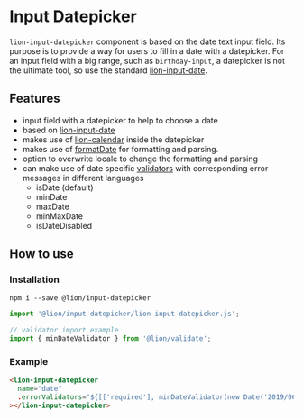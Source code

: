 # Input Datepicker

`lion-input-datepicker` component is based on the date text input field. Its purpose is to provide a way for users to fill in a date with a datepicker.
For an input field with a big range, such as `birthday-input`, a datepicker is not the ultimate tool, so use the standard [lion-input-date](../input-date).

## Features
- input field with a datepicker to help to choose a date
- based on [lion-input-date](../input-date)
- makes use of [lion-calendar](../calendar) inside the datepicker
- makes use of [formatDate](../localize/docs/date.md) for formatting and parsing.
- option to overwrite locale to change the formatting and parsing
- can make use of date specific [validators](../validate/docs/DefaultValidators.md) with corresponding error messages in different languages
  - isDate (default)
  - minDate
  - maxDate
  - minMaxDate
  - isDateDisabled

## How to use

### Installation
```
npm i --save @lion/input-datepicker
```

```js
import '@lion/input-datepicker/lion-input-datepicker.js';

// validator import example
import { minDateValidator } from '@lion/validate';
```

### Example

```html
<lion-input-datepicker
  name="date"
  .errorValidators="${[['required'], minDateValidator(new Date('2019/06/15'))]}"
></lion-input-datepicker>
```
